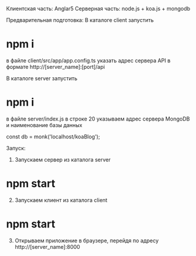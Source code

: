 Клиентская часть: Anglar5
Серверная часть: node.js + koa.js + mongodb

Предварительная подготовка:
В каталоге client запустить
# npm i
в файле client/src/app/app.config.ts указать адрес сервера API в формате http://[server_name]:[port]/api

В каталоге server запустить
# npm i
в файле server/index.js в строке 20 указываем адрес сервера MongoDB и наименование базы данных

const  db = monk('localhost/koaBlog');

Запуск:
1. Запускаем сервер из каталога server

# npm start
2. Запускаем клиент из каталога client

# npm start

3. Открываем приложение в браузере, перейдя по адресу http://[server_name]:8000
